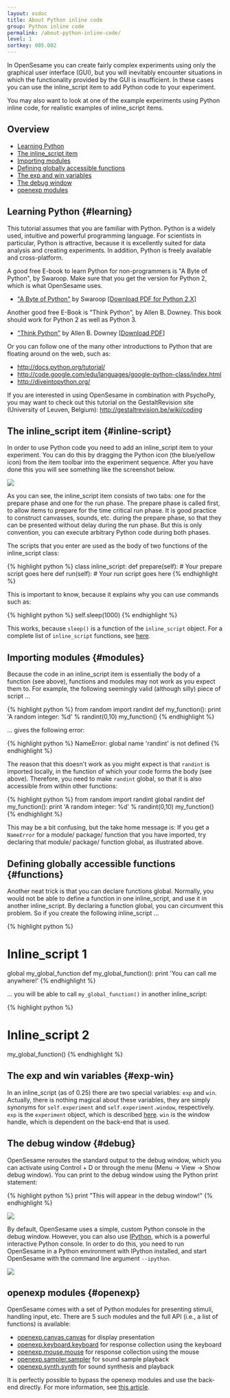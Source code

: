 ```yaml
---
layout: osdoc
title: About Python inline code
group: Python inline code
permalink: /about-python-inline-code/
level: 1
sortkey: 005.002
---
```


In OpenSesame you can create fairly complex experiments using only the graphical user interface (GUI), but you will inevitably encounter situations in which the functionality provided by the GUI is insufficient. In these cases you can use the inline_script item to add Python code to your experiment.

You may also want to look at one of the example experiments using Python inline code, for realistic examples of inline_script items.

Overview
--------

- [Learning Python](#learning)
- [The inline_script item](#inline-script)
- [Importing modules](#modules)
- [Defining globally accessible functions](#functions)
- [The exp and win variables](#exp-win)
- [The debug window](#debug)
- [openexp modules](#openexp)

Learning Python {#learning}
---------------

This tutorial assumes that you are familiar with Python. Python is a widely used, intuitive and powerful programming language. For scientists in particular, Python is attractive, because it is excellently suited for data analysis and creating experiments. In addition, Python is freely available and cross-platform.

A good free E-book to learn Python for non-programmers is "A Byte of Python", by Swaroop.  Make sure that you get the version for Python 2, which is what OpenSesame uses.

- ["A Byte of Python"][swaroop] by Swaroop [[Download PDF for Python 2.X]][swaroop-direct]

Another good free E-Book is "Think Python", by Allen B. Downey. This book should work for Python 2 as well as Python 3.

- ["Think Python"][downey] by Allen B. Downey [[Download PDF]][downey-direct]

Or you can follow one of the many other introductions to Python that are floating around on the web, such as:

- <http://docs.python.org/tutorial/>
- <http://code.google.com/edu/languages/google-python-class/index.html>
- <http://diveintopython.org/>

If you are interested in using OpenSesame in combination with PsychoPy, you may want to check out this tutorial on the GestaltRevision site (University of Leuven, Belgium): <http://gestaltrevision.be/wiki/coding>

The inline_script item {#inline-script}
----------------------

In order to use Python code you need to add an inline_script item to your experiment. You can do this by dragging the Python icon (the blue/yellow icon) from the item toolbar into the experiment sequence. After you have done this you will see something like the screenshot below.

![](/img/fig/fig5.2.1.png)

As you can see, the inline_script item consists of two tabs: one for the prepare phase and one for the run phase. The prepare phase is called first, to allow items to prepare for the time critical run phase. It is good practice to construct canvasses, sounds, etc. during the prepare phase, so that they can be presented without delay during the run phase. But this is only convention, you can execute arbitrary Python code during both phases.

The scripts that you enter are used as the body of two functions of the inline_script class:

{% highlight python %}
class inline_script:
   def prepare(self):
      # Your prepare script goes here
   def run(self):
      # Your run script goes here
{% endhighlight %}

This is important to know, because it explains why you can use commands such as:

{% highlight python %}
self.sleep(1000)
{% endhighlight %}

This works, because `sleep()` is a function of the `inline_script` object. For a complete list of `inline_script` functions, see [here][inline-script].

Importing modules {#modules}
-----------------

Because the code in an inline_script item is essentially the body of a function (see above), functions and modules may not work as you expect them to. For example, the following seemingly valid (although silly) piece of script ...

{% highlight python %}
from random import randint
def my_function():
	print 'A random integer: %d' % randint(0,10)
my_function()
{% endhighlight %}

... gives the following error:

{% highlight python %}
NameError: global name 'randint' is not defined
{% endhighlight %}

The reason that this doesn't work as you might expect is that `randint` is imported locally, in the function of which your code forms the body (see above). Therefore, you need to make `randint` global, so that it is also accessible from within other functions:

{% highlight python %}
from random import randint
global randint
def my_function():
	print 'A random integer: %d' % randint(0,10)
my_function()
{% endhighlight %}

This may be a bit confusing, but the take home message is: If you get a `NameError` for a module/ package/ function that you have imported, try declaring that module/ package/ function global, as illustrated above.

Defining globally accessible functions {#functions}
--------------------------------------

Another neat trick is that you can declare functions global. Normally, you would not be able to define a function in one inline_script, and use it in another inline_script. By declaring a function global, you can circumvent this problem. So if you create the following inline_script ...

{% highlight python %}
# Inline_script 1
global my_global_function
def my_global_function():
	print 'You can call me anywhere!'
{% endhighlight %}

... you will be able to call `my_global_function()` in another inline_script:

{% highlight python %}
# Inline_script 2
my_global_function()
{% endhighlight %}

The exp and win variables {#exp-win}
-------------------------

In an inline_script (as of 0.25) there are two special variables: `exp` and `win`. Actually, there is nothing magical about these variables, they are simply synonyms for `self.experiment` and `self.experiment.window`, respectively. `exp` is the `experiment` object, which is described [here][experiment]. `win` is the window handle, which is dependent on the back-end that is used.

The debug window {#debug}
----------------

OpenSesame reroutes the standard output to the debug window, which you can activate using Control + D or through the menu (Menu -> View -> Show debug window). You can print to the debug window using the Python print statement:

{% highlight python %}
print "This will appear in the debug window!"
{% endhighlight %}

![](/img/fig/fig5.2.2.png)

By default, OpenSesame uses a simple, custom Python console in the debug window. However, you can also use [IPython][], which is a powerful interactive Python console. In order to do this, you need to run OpenSesame in a Python environment with IPython installed, and start OpenSesame with the command line argument `--ipython`.

![](/img/fig/fig5.2.3.png)

openexp modules {#openexp}
---------------

OpenSesame comes with a set of Python modules for presenting stimuli, handling input, etc. There are 5 such modules and the full API (i.e., a list of functions) is available:

- [openexp.canvas.canvas][canvas] for display presentation
- [openexp.keyboard.keyboard][keyboard] for response collection using the keyboard
- [openexp.mouse.mouse][mouse] for response collection using the mouse
- [openexp.sampler.sampler][sampler] for sound sample playback
- [openexp.synth.synth][synth] for sound synthesis and playback

It is perfectly possible to bypass the openexp modules and use the back-end directly. For more information, see [this article][back-ends].

[python]: http://www.python.org/
[inline-script]: /python-inline-code/inlinescript-functions
[experiment]: /python-inline-code/experiment-functions
[canvas]: /python-inline-code/canvas-functions
[keyboard]: /python-inline-code/keyboard-functions
[mouse]: /python-inline-code/mouse-functions
[sampler]: /python-inline-code/sampler-functions
[synth]: /python-inline-code/synth-functions
[back-ends]: /back-ends/about-back-ends
[ipython]: http://ipython.org/
[swaroop]: http://www.swaroopch.com/notes/Python
[swaroop-direct]: http://www.ibiblio.org/swaroopch/byteofpython/files/120/byteofpython_120.pdf
[downey]: http://www.greenteapress.com/thinkpython/
[downey-direct]: http://www.greenteapress.com/thinkpython/thinkpython.pdf